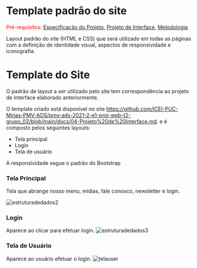 # Template padrão do site

<span style="color:red">Pré-requisitos: <a href="2-Especificação do Projeto.md"> Especificação do Projeto</a></span>, <a href="3-Projeto de Interface.md"> Projeto de Interface</a>, <a href="4-Metodologia.md"> Metodologia</a>

Layout padrão do site (HTML e CSS) que será utilizado em todas as páginas com a definição de identidade visual, aspectos de responsividade e iconografia.

# Template do Site
O padrão de layout a ser utilizado pelo site tem correspondência ao projeto de Interface elaborado anteriormente.

O template criado está disponível no site https://github.com/ICEI-PUC-Minas-PMV-ADS/pmv-ads-2021-2-e1-proj-web-t2-grupo_02/blob/main/docs/04-Projeto%20de%20Interface.md.  e é composto pelos seguintes layouts: 
-	Tela principal
-	Login
-	Tela de usuário 

A responsividade segue o padrão do Bootstrap

### Tela Principal
Tela que abrange nosso menu, mídias, fale conosco, newsletter e login.

 ![estruturadedados2](https://user-images.githubusercontent.com/83349744/138616499-4b9c5518-ef06-4dbc-8d6c-c32e6b80bc83.jpg)

### Login
Aparece ao clicar para efetuar login.
 ![estruturadedados3](https://user-images.githubusercontent.com/83349744/138616505-4628f785-b1d6-4821-9aff-3118c64c03ae.jpg)

### Tela de Usuário
Aparece ao usuário efetuar o login.
 ![telauser](https://user-images.githubusercontent.com/83349744/138616748-abcea74b-a2de-45a2-9436-b57c4e5f4160.jpg)

